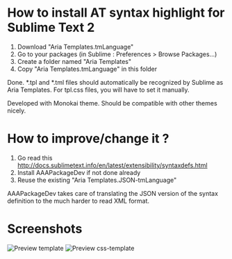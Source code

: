 How to install AT syntax highlight for Sublime Text 2
=====================================================
1. Download "Aria Templates.tmLanguage"
2. Go to your packages (in Sublime : Preferences > Browse Packages...)
3. Create a folder named "Aria Templates"
4. Copy "Aria Templates.tmLanguage" in this folder

Done. *.tpl and *.tml files should automatically be recognized by Sublime as Aria Templates. For tpl.css files, you will have to set it manually.

Developed with Monokai theme. Should be compatible with other themes nicely.

How to improve/change it ?
==========================

1. Go read this http://docs.sublimetext.info/en/latest/extensibility/syntaxdefs.html 
2. Install AAAPackageDev if not done already
3. Reuse the existing "Aria Templates.JSON-tmLanguage"

AAAPackageDev takes care of translating the JSON version of the syntax definition to the much harder to read XML format.

Screenshots
===========

![Preview template](http://juliandescottes.github.com/editors-tools/preview-1.png "Preview template")
![Preview css-template](http://juliandescottes.github.com/editors-tools/preview-2.png "Preview css-template")
